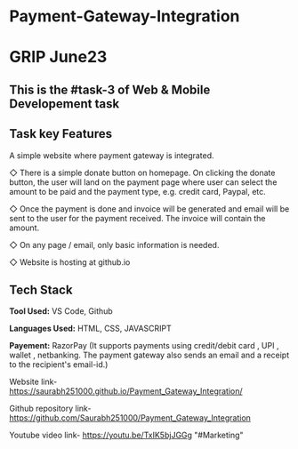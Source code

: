 # Payment-Gateway-Integration
# GRIP June23
## This is the #task-3 of Web & Mobile Developement task


## Task key Features

A simple website where payment gateway is integrated.

◇ There is a simple donate button on homepage. On clicking the donate button, the user will land on the payment page where user can select the amount to be paid and the payment type, e.g. credit card, Paypal, etc.

◇ Once the payment is done and invoice will be generated and email will be sent to the user for the payment received. The invoice will contain the amount.

◇ On any page / email, only basic information is needed.

◇ Website is hosting at github.io


## Tech Stack

**Tool Used:** VS Code, Github

**Languages Used:** HTML, CSS, JAVASCRIPT

**Payement:** RazorPay
            (It supports payments using credit/debit card , UPI , wallet , netbanking. The payment gateway also sends an email and a receipt to the recipient's email-id.)


Website link- https://saurabh251000.github.io/Payment_Gateway_Integration/   

Github repository link-  https://github.com/Saurabh251000/Payment_Gateway_Integration

Youtube video link- https://youtu.be/TxIK5bjJGGg
"#Marketing" 
